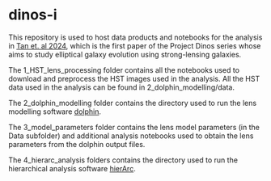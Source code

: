 # dinos-i 

This repository is used to host data products and notebooks for the analysis in [Tan et. al 2024](https://arxiv.org/abs/2311.09307), which is the first paper of the Project Dinos series whose aims to study elliptical galaxy evolution using strong-lensing galaxies.

The 1_HST_lens_processing folder contains all the notebooks used to download and preprocess the HST images used in the analysis. All the HST data used in the analysis can be found in 2_dolphin_modelling/data.

The 2_dolphin_modelling folder contains the directory used to run the lens modelling software [dolphin](https://github.com/ajshajib/dolphin).  

The 3_model_parameters folder contains the lens model parameters (in the Data subfolder) and additional analysis notebooks used to obtain the lens parameters from the dolphin output files.

The 4_hierarc_analysis folders contains the directory used to run the hierarchical analysis software [hierArc](https://github.com/sibirrer/hierArc/).


